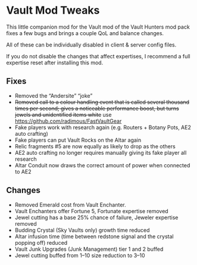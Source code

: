 # Vault Mod Tweaks

This little companion mod for the Vault mod of the Vault Hunters mod pack fixes a few bugs and brings a couple QoL and balance changes.

All of these can be individually disabled in client & server config files.

If you do not disable the changes that affect expertises, I recommend a full expertise reset after installing this mod.

## Fixes

* Removed the “Andersite” “joke”
* ~~Removed call to a colour handling event that is called several thousand times per second; gives a noticeable performance boost, but turns jewels and unidentified items white~~ use <https://github.com/radimous/FastVaultGear>
* Fake players work with research again (e.g. Routers + Botany Pots, AE2 auto crafting)
* Fake players can put Vault Rocks on the Altar again
* Relic fragments \#5 are now equally as likely to drop as the others
* AE2 auto crafting no longer requires manually giving its fake player all research
* Altar Conduit now draws the correct amount of power when connected to AE2

## Changes

* Removed Emerald cost from Vault Enchanter.
* Vault Enchanters offer Fortune 5, Fortunate expertise removed
* Jewel cutting has a base 25% chance of failure, Jeweler expertise removed
* Budding Crystal (Sky Vaults only) growth time reduced
* Altar infusion time (time between redstone signal and the crystal popping off) reduced
* Vault Junk Upgrades (Junk Management) tier 1 and 2 buffed
* Jewel cutting buffed from 1–10 size reduction to 3–10
